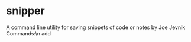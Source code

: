snipper
=======
A command line utility for saving snippets of code or notes by Joe Jevnik
Commands:\n add <title> <lang> <cont> - adds a Snip with the given \n                             parameters\n print <title> - Returns the Snip with the given title.\n search <fragment> - Returns the title of Snips that\n                     have fragment anywhere in their\n                     contents.\n lang <lang> - Returns a list of all Snips that are of\n               the given language.\n list - Returns the title of every Snip in your library.\n remove <title> - Removes the give Snip from the library.\n clear - Clears your whole library.\n copy <title> - copies the contents of the snip to the clipoard.\n clip <title> <lang> - Creates a snip with the given title and \n                       lang and pulls the contents from the clipboard.\n eval <title> - Evaluates the Snip if it is a valid function\n version - Returns the given version information.\n help - Returns this message."